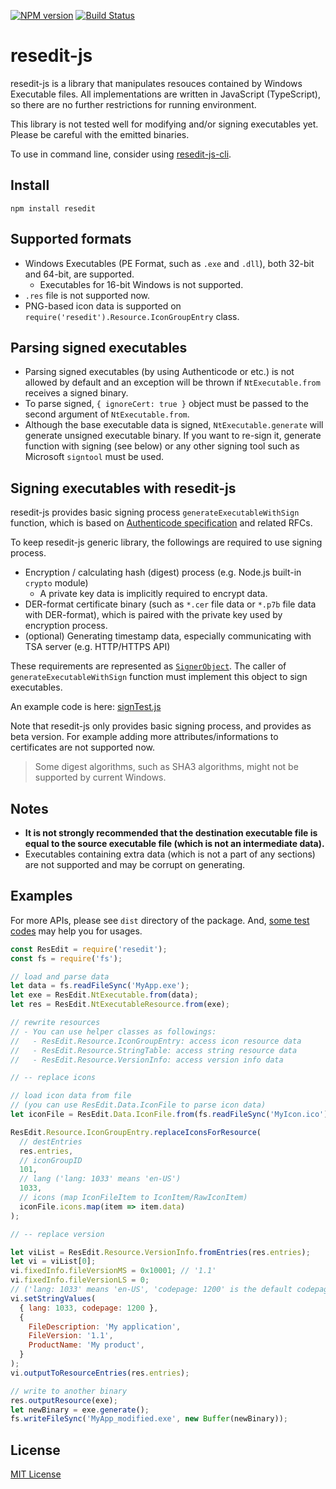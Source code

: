 [![NPM version](https://badge.fury.io/js/resedit.svg)](https://www.npmjs.com/package/resedit)
[![Build Status](https://api.travis-ci.com/jet2jet/resedit-js.svg?branch=master)](https://www.travis-ci.com/jet2jet/resedit-js)

# resedit-js

resedit-js is a library that manipulates resouces contained by Windows Executable files. All implementations are written in JavaScript (TypeScript), so there are no further restrictions for running environment.

This library is not tested well for modifying and/or signing executables yet. Please be careful with the emitted binaries.

To use in command line, consider using [resedit-js-cli](https://www.npmjs.com/package/resedit-cli).

## Install

```
npm install resedit
```

## Supported formats

- Windows Executables (PE Format, such as `.exe` and `.dll`), both 32-bit and 64-bit, are supported.
  - Executables for 16-bit Windows is not supported.
- `.res` file is not supported now.
- PNG-based icon data is supported on `require('resedit').Resource.IconGroupEntry` class.

## Parsing signed executables

- Parsing signed executables (by using Authenticode or etc.) is not allowed by default and an exception will be thrown if `NtExecutable.from` receives a signed binary.
- To parse signed, `{ ignoreCert: true }` object must be passed to the second argument of `NtExecutable.from`.
- Although the base executable data is signed, `NtExecutable.generate` will generate unsigned executable binary. If you want to re-sign it, generate function with signing (see below) or any other signing tool such as Microsoft `signtool` must be used.

## Signing executables with resedit-js

resedit-js provides basic signing process `generateExecutableWithSign` function, which is based on [Authenticode specification](https://download.microsoft.com/download/9/c/5/9c5b2167-8017-4bae-9fde-d599bac8184a/authenticode_pe.docx) and related RFCs.

To keep resedit-js generic library, the followings are required to use signing process.

- Encryption / calculating hash (digest) process (e.g. Node.js built-in `crypto` module)
  - A private key data is implicitly required to encrypt data.
- DER-format certificate binary (such as `*.cer` file data or `*.p7b` file data with DER-format), which is paired with the private key used by encryption process.
- (optional) Generating timestamp data, especially communicating with TSA server (e.g. HTTP/HTTPS API)

These requirements are represented as [`SignerObject`](./src/main/sign/SignerObject.ts). The caller of `generateExecutableWithSign` function must implement this object to sign executables.

An example code is here: [signTest.js](./examples/sign/signTest.js)

Note that resedit-js only provides basic signing process, and provides as beta version. For example adding more attributes/informations to certificates are not supported now.

> Some digest algorithms, such as SHA3 algorithms, might not be supported by current Windows.

## Notes

- **It is not strongly recommended that the destination executable file is equal to the source executable file (which is not an intermediate data).**
- Executables containing extra data (which is not a part of any sections) are not supported and may be corrupt on generating.

## Examples

For more APIs, please see `dist` directory of the package. And, [some test codes](./src/test) may help you for usages.

```js
const ResEdit = require('resedit');
const fs = require('fs');

// load and parse data
let data = fs.readFileSync('MyApp.exe');
let exe = ResEdit.NtExecutable.from(data);
let res = ResEdit.NtExecutableResource.from(exe);

// rewrite resources
// - You can use helper classes as followings:
//   - ResEdit.Resource.IconGroupEntry: access icon resource data
//   - ResEdit.Resource.StringTable: access string resource data
//   - ResEdit.Resource.VersionInfo: access version info data

// -- replace icons

// load icon data from file
// (you can use ResEdit.Data.IconFile to parse icon data)
let iconFile = ResEdit.Data.IconFile.from(fs.readFileSync('MyIcon.ico'));

ResEdit.Resource.IconGroupEntry.replaceIconsForResource(
  // destEntries
  res.entries,
  // iconGroupID
  101,
  // lang ('lang: 1033' means 'en-US')
  1033,
  // icons (map IconFileItem to IconItem/RawIconItem)
  iconFile.icons.map(item => item.data)
);

// -- replace version

let viList = ResEdit.Resource.VersionInfo.fromEntries(res.entries);
let vi = viList[0];
vi.fixedInfo.fileVersionMS = 0x10001; // '1.1'
vi.fixedInfo.fileVersionLS = 0;
// ('lang: 1033' means 'en-US', 'codepage: 1200' is the default codepage)
vi.setStringValues(
  { lang: 1033, codepage: 1200 },
  {
    FileDescription: 'My application',
    FileVersion: '1.1',
    ProductName: 'My product',
  }
);
vi.outputToResourceEntries(res.entries);

// write to another binary
res.outputResource(exe);
let newBinary = exe.generate();
fs.writeFileSync('MyApp_modified.exe', new Buffer(newBinary));
```

## License

[MIT License](./LICENSE)
